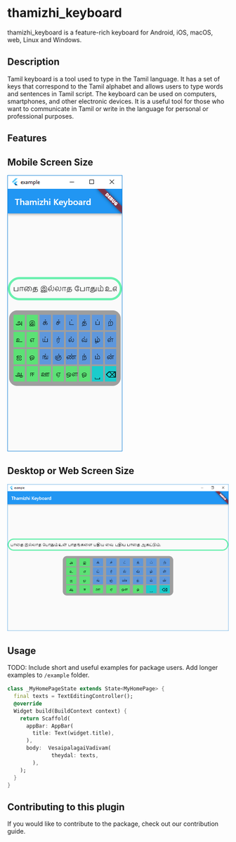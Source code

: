 # thamizhi_keyboard

thamizhi_keyboard is a feature-rich keyboard for Android, iOS, macOS, web, Linux and Windows.

## Description

 Tamil keyboard is a tool used to type in the Tamil language. It has a set of keys that correspond to the Tamil alphabet and allows users to type words and sentences in Tamil script. The keyboard can be used on computers, smartphones, and other electronic devices. It is a useful tool for those who want to communicate in Tamil or write in the language for personal or professional purposes.


## Features

## Mobile Screen Size

<img src="https://github.com/neelakandanz/thamizhi_keyboard/blob/main/out/Screen2.PNG?raw=true" />

## Desktop or Web Screen Size

<img src="https://github.com/neelakandanz/thamizhi_keyboard/blob/main/out/Screen1.PNG?raw=true" />



## Usage

TODO: Include short and useful examples for package users. Add longer examples
to `/example` folder.

```dart
class _MyHomePageState extends State<MyHomePage> {
  final texts = TextEditingController();
  @override
  Widget build(BuildContext context) {
    return Scaffold(
      appBar: AppBar(
        title: Text(widget.title),
      ),
      body:  VesaipalagaiVadivam(
              theydal: texts,
        ),
    );
  }
}

```

## Contributing to this plugin 

If you would like to contribute to the package, check out our contribution guide.

